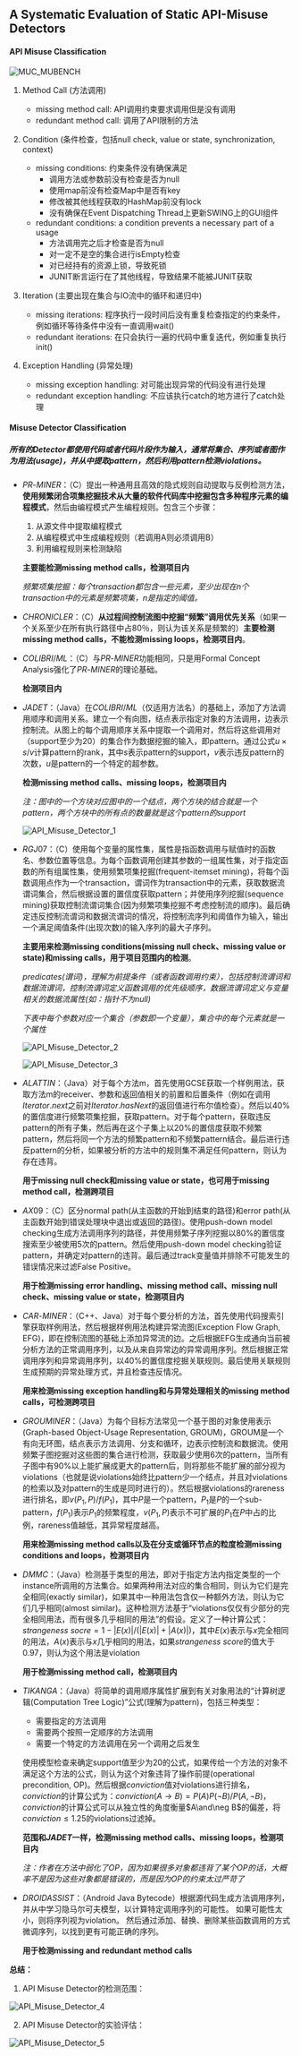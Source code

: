 ## A Systematic Evaluation of Static API-Misuse Detectors

#### API Misuse Classification

![MUC_MUBENCH](../Images/MUC_MUBENCH.png)

1. Method Call (方法调用)

    * missing method call: API调用约束要求调用但是没有调用
    * redundant method call: 调用了API限制的方法
2. Condition (条件检查，包括null check, value or state, synchronization, context)
    * missing conditions: 约束条件没有确保满足
        * 调用方法或参数前没有检查是否为null
        * 使用map前没有检查Map中是否有key
        * 修改被其他线程获取的HashMap前没有lock
        * 没有确保在Event Dispatching Thread上更新SWING上的GUI组件
    * redundant conditions: a condition prevents a necessary part of a usage
        * 方法调用完之后才检查是否为null
        * 对一定不是空的集合进行isEmpty检查
        * 对已经持有的资源上锁，导致死锁
        * JUNIT断言运行在了其他线程，导致结果不能被JUNIT获取
3. Iteration (主要出现在集合与IO流中的循环和递归中)
    * missing iterations: 程序执行一段时间后没有重复检查指定的约束条件，例如循环等待条件中没有一直调用wait()
    * redundant iterations: 在只会执行一遍的代码中重复迭代，例如重复执行init()
4. Exception Handling (异常处理)
    * missing exception handling: 对可能出现异常的代码没有进行处理
    * redundant exception handling: 不应该执行catch的地方进行了catch处理

#### Misuse Detector Classification

##### 所有的Detector都使用代码或者代码片段作为输入，通常将集合、序列或者图作为用法(usage)，并从中提取pattern，然后利用pattern检测violations。

* $PR$-$MINER$：（C）提出一种通用且高效的隐式规则自动提取与反例检测方法，**使用频繁闭合项集挖掘技术从大量的软件代码库中挖掘包含多种程序元素的编程模式**，然后由编程模式产生编程规则。包含三个步骤：

    1. 从源文件中提取编程模式
    2. 从编程模式中生成编程规则（若调用A则必须调用B）
    3. 利用编程规则来检测缺陷

    **主要能检测missing method calls，检测项目内**

    *频繁项集挖掘：每个transaction都包含一些元素，至少出现在n个transaction中的元素是频繁项集，n是指定的阈值。*

* $CHRONICLER$：（C）**从过程间控制流图中挖掘“频繁”调用优先关系**（如果一个关系至少在所有执行路径中占80％，则认为该关系是频繁的）**主要检测missing method calls，不能检测missing loops，检测项目内**。

* $COLIBRI/ML$：（C）与$PR$-$MINER$功能相同，只是用Formal Concept Analysis强化了$PR$-$MINER$的理论基础。

    **检测项目内**

* $JADET$：（Java）在$COLIBRI/ML$（仅适用方法名）的基础上，添加了方法调用顺序和调用关系。建立一个有向图，结点表示指定对象的方法调用，边表示控制流。从图上的每个调用顺序关系中提取一个调用对，然后将这些调用对（support至少为20）的集合作为数据挖掘的输入，即pattern。通过公式$u\times s/v$计算pattern的rank，其中$s$表示pattern的support，$v$表示违反pattern的次数，$u$是pattern的一个特定的超参数。

    **检测missing method calls、missing loops，检测项目内**

    *注：图中的一个方块对应图中的一个结点，两个方块的结合就是一个pattern，两个方块中的所有点的数量就是这个pattern的support*

    ![API_Misuse_Detector_1](../Images/API_Misuse_Detector_1.png)

* $RGJ07$：（C）使用每个变量的属性集，属性是指函数调用与赋值时的函数名、参数位置等信息。为每个函数调用创建其参数的一组属性集，对于指定函数的所有组属性集，使用频繁项集挖掘(frequent-itemset mining)，将每个函数调用点作为一个transaction，谓词作为transaction中的元素，获取数据流谓词集合，然后根据设置的置信度获取pattern；并使用序列挖掘(sequence mining)获取控制流谓词集合(因为频繁项集挖掘不考虑控制流的顺序)。最后确定违反控制流谓词和数据流谓词的情况，将控制流序列和阈值作为输入，输出一个满足阈值条件(出现次数)的输入序列的最大子序列。

    **主要用来检测missing conditions(missing null check、missing value or state)和missing calls，用于项目范围内的检测**。

    *predicates(谓词)，理解为前提条件（或者函数调用约束），包括控制流谓词和数据流谓词，控制流谓词定义函数调用的优先级顺序，数据流谓词定义与变量相关的数据流属性(如：指针不为null)*

    *下表中每个参数对应一个集合（参数即一个变量），集合中的每个元素就是一个属性*

    ![API_Misuse_Detector_2](../Images/API_Misuse_Detector_2.png)

    ![API_Misuse_Detector_3](../Images/API_Misuse_Detector_3.png)

* $ALATTIN$：（Java）对于每个方法m，首先使用GCSE获取一个样例用法，获取方法m的receiver、参数和返回值相关的前置和后置条件（例如在调用$Iterator.next$之前对$Iterator.hasNext$的返回值进行布尔值检查）。然后以$40\%$的置信度进行频繁项集挖掘，获取pattern。对于每个pattern，获取违反pattern的所有子集，然后再在这个子集上以$20\%$的置信度获取不频繁pattern，然后将同一个方法的频繁pattern和不频繁pattern结合。最后进行违反pattern的分析，如果被分析的方法中的规则集不满足任何pattern，则认为存在违背。

    **用于missing null check和missing value or state，也可用于missing method call，检测跨项目**

* $AX09$：（C）区分normal path(从主函数的开始到结束的路径)和error path(从主函数开始到错误处理块中退出或返回的路径)。使用push-down model checking生成方法调用序列的路径，并使用频繁子序列挖掘以$80\%$的置信度搜索至少被使用5次的pattern。然后使用push-down model checking验证pattern，并确定对pattern的违背。最后通过track变量值并排除不可能发生的错误情况来过滤False Positive。

    **用于检测missing error handling、missing method call、missing null check、missing value or state，检测项目内**

* $CAR$-$MINER$：（C++、Java）对于每个要分析的方法，首先使用代码搜索引擎获取样例用法，然后根据样例用法构建异常流图(Exception Flow Graph, EFG)，即在控制流图的基础上添加异常流的边。之后根据EFG生成通向当前被分析方法的正常调用序列，以及从来自异常边的异常调用序列。然后根据正常调用序列和异常调用序列，以$40\%$的置信度挖掘关联规则。最后使用关联规则生成预期的异常处理方式，并且检查违反情况。

    **用来检测missing exception handling和与异常处理相关的missing method calls，可检测跨项目**

* $GROUMINER$：（Java）为每个目标方法常见一个基于图的对象使用表示(Graph-based Object-Usage Representation, GROUM)，GROUM是一个有向无环图，结点表示方法调用、分支和循环，边表示控制流和数据流。使用频繁子图挖掘对这些图的集合进行检测，获取最少使用6次的pattern，当所有子图中有$90\%$以上能扩展成更大的pattern后，则将那些不能扩展的部分视为violations（也就是说violations始终比pattern少一个结点，并且对violations的检索以及对pattern的生成是同时进行的）。然后根据violations的rareness进行排名，即$v(P_1,P)/f(P_1)$，其中$P$是一个pattern，$P_1$是$P$的一个sub-pattern，$f(P_1)$表示$P_1$的频繁程度，$v(P_1,P)$表示不可扩展的$P_1$在$P$中占的比例，rareness值越低，其异常程度越高。

    **用来检测missing method calls以及在分支或循环节点的粒度检测missing conditions and loops，检测项目内**

* $DMMC$：（Java）检测基于类型的用法，即对于指定方法内指定类型的一个instance所调用的方法集合。如果两种用法对应的集合相同，则认为它们是完全相同(exactly similar)，如果其中一种用法包含仅一种额外方法，则认为它们几乎相同(almost similar)。这种检测方法基于“violations仅仅有少部分的完全相同用法，而有很多几乎相同的用法”的假设。定义了一种计算公式：$strangeness\ socre=1-|E(x)|/(|E(x)|+|A(x)|)$，其中$E(x)$表示与$x$完全相同的用法，$A(x)$表示与$x$几乎相同的用法，如果$strangeness\ score$的值大于$0.97$，则认为这个用法是violation

    **用于检测missing method call，检测项目内**

* $TIKANGA$：（Java）将简单的调用顺序属性扩展到有关对象用法的“计算树逻辑(Computation Tree Logic)”公式(理解为pattern)，包括三种类型：

    * 需要指定的方法调用
    * 需要两个按照一定顺序的方法调用
    * 需要一个特定的方法调用在另一个调用之后发生

    使用模型检查来确定support值至少为20的公式，如果传给一个方法的对象不满足这个方法的公式，则认为这个对象违背了操作前提(operational precondition, OP)。然后根据$conviction$值对violations进行排名，$conviction$的计算公式为：$conviction(A\rightarrow B)=P(A)P(\neg B)/P(A,\neg B)$，$conviction$的计算公式可以从独立性的角度衡量$A\and\neg B$的偏差，将$conviction\le1.25$的violations过滤掉。

    **范围和$JADET$一样，检测missing method calls、missing loops，检测项目内**

    *注：作者在方法中弱化了OP，因为如果很多对象都违背了某个OP的话，大概率不是因为这些对象都是错误的，而是因为OP的约束太过严苛了*

* $DROIDASSIST$：（Android Java Bytecode）根据源代码生成方法调用序列，并从中学习隐马尔可夫模型，以计算特定调用序列的可能性。 如果可能性太小，则将序列视为violation。 然后通过添加、替换、删除某些函数调用的方式微调序列，以找到更有可能正确的序列。

    **用于检测missing and redundant method calls**

**总结：**

1. API Misuse Detector的检测范围：

![API_Misuse_Detector_4](../Images/API_Misuse_Detector_4.png)

2. API Misuse Detector的实验评估：

![API_Misuse_Detector_5](../Images/API_Misuse_Detector_5.png)































